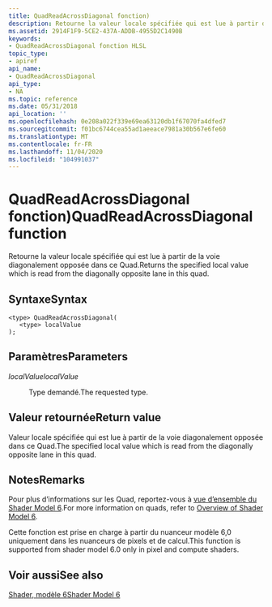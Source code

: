 ```yaml
---
title: QuadReadAcrossDiagonal fonction)
description: Retourne la valeur locale spécifiée qui est lue à partir de la voie diagonalement opposée dans ce Quad.
ms.assetid: 2914F1F9-5CE2-437A-ADDB-4955D2C1490B
keywords:
- QuadReadAcrossDiagonal fonction HLSL
topic_type:
- apiref
api_name:
- QuadReadAcrossDiagonal
api_type:
- NA
ms.topic: reference
ms.date: 05/31/2018
api_location: ''
ms.openlocfilehash: 0e208a022f339e69ea63120db1f67070fa4dfed7
ms.sourcegitcommit: f01bc6744cea55ad1aeeace7981a30b567e6fe60
ms.translationtype: MT
ms.contentlocale: fr-FR
ms.lasthandoff: 11/04/2020
ms.locfileid: "104991037"
---
```

# <a name="quadreadacrossdiagonal-function"></a><span data-ttu-id="0efc1-104">QuadReadAcrossDiagonal fonction)</span><span class="sxs-lookup"><span data-stu-id="0efc1-104">QuadReadAcrossDiagonal function</span></span>

<span data-ttu-id="0efc1-105">Retourne la valeur locale spécifiée qui est lue à partir de la voie diagonalement opposée dans ce Quad.</span><span class="sxs-lookup"><span data-stu-id="0efc1-105">Returns the specified local value which is read from the diagonally opposite lane in this quad.</span></span>

## <a name="syntax"></a><span data-ttu-id="0efc1-106">Syntaxe</span><span class="sxs-lookup"><span data-stu-id="0efc1-106">Syntax</span></span>


``` syntax
<type> QuadReadAcrossDiagonal(
   <type> localValue
);
```



## <a name="parameters"></a><span data-ttu-id="0efc1-107">Paramètres</span><span class="sxs-lookup"><span data-stu-id="0efc1-107">Parameters</span></span>

<dl> <dt>

<span data-ttu-id="0efc1-108">*localValue*</span><span class="sxs-lookup"><span data-stu-id="0efc1-108">*localValue*</span></span> 
</dt> <dd>

<span data-ttu-id="0efc1-109">Type demandé.</span><span class="sxs-lookup"><span data-stu-id="0efc1-109">The requested type.</span></span>

</dd> </dl>

## <a name="return-value"></a><span data-ttu-id="0efc1-110">Valeur retournée</span><span class="sxs-lookup"><span data-stu-id="0efc1-110">Return value</span></span>

<span data-ttu-id="0efc1-111">Valeur locale spécifiée qui est lue à partir de la voie diagonalement opposée dans ce Quad.</span><span class="sxs-lookup"><span data-stu-id="0efc1-111">The specified local value which is read from the diagonally opposite lane in this quad.</span></span>

## <a name="remarks"></a><span data-ttu-id="0efc1-112">Notes</span><span class="sxs-lookup"><span data-stu-id="0efc1-112">Remarks</span></span>

<span data-ttu-id="0efc1-113">Pour plus d’informations sur les Quad, reportez-vous à [vue d’ensemble du Shader Model 6](hlsl-shader-model-6-0-features-for-direct3d-12.md).</span><span class="sxs-lookup"><span data-stu-id="0efc1-113">For more information on quads, refer to [Overview of Shader Model 6](hlsl-shader-model-6-0-features-for-direct3d-12.md).</span></span>

<span data-ttu-id="0efc1-114">Cette fonction est prise en charge à partir du nuanceur modèle 6,0 uniquement dans les nuanceurs de pixels et de calcul.</span><span class="sxs-lookup"><span data-stu-id="0efc1-114">This function is supported from shader model 6.0 only in pixel and compute shaders.</span></span>



 

## <a name="see-also"></a><span data-ttu-id="0efc1-115">Voir aussi</span><span class="sxs-lookup"><span data-stu-id="0efc1-115">See also</span></span>

<dl> <dt>

[<span data-ttu-id="0efc1-116">Shader, modèle 6</span><span class="sxs-lookup"><span data-stu-id="0efc1-116">Shader Model 6</span></span>](shader-model-6-0.md)
</dt> </dl>

 

 




